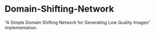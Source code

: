 # Domain-Shifting-Network
"A Simple Domain Shifting Network for Generating Low Quality Images" implementation. 
